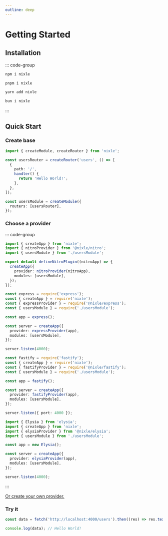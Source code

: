 ```yaml
---
outline: deep
---
```


# Getting Started

## Installation

::: code-group

```sh [npm]
npm i nixle
```

```sh [pnpm]
pnpm i nixle
```

```sh [yarn]
yarn add nixle
```

```sh [bun]
bun i nixle
```

:::

## Quick Start

### Create base

```ts
import { createModule, createRouter } from 'nixle';

const usersRouter = createRouter('users', () => [
  {
    path: '/',
    handler() {
      return 'Hello World!';
    },
  },
]);

const usersModule = createModule({
  routers: [usersRouter],
});
```

### Choose a provider

::: code-group

```ts [Nuxt]
import { createApp } from 'nixle';
import { nitroProvider } from '@nixle/nitro';
import { usersModule } from './usersModule';

export default defineNitroPlugin((nitroApp) => {
  createApp({
    provider: nitroProvider(nitroApp),
    modules: [usersModule],
  });
});
```

```ts [Express]
const express = require('express');
const { createApp } = require('nixle');
const { expressProvider } = require('@nixle/express');
const { usersModule } = require('./usersModule');

const app = express();

const server = createApp({
  provider: expressProvider(app),
  modules: [usersModule],
});

server.listen(4000);
```

```ts [Fastify]
const fastify = require('fastify');
const { createApp } = require('nixle');
const { fastifyProvider } = require('@nixle/fastify');
const { usersModule } = require('./usersModule');

const app = fastify();

const server = createApp({
  provider: fastifyProvider(app),
  modules: [usersModule],
});

server.listen({ port: 4000 });
```

```ts [Elysia]
import { Elysia } from 'elysia';
import { createApp } from 'nixle';
import { elysiaProvider } from '@nixle/elysia';
import { usersModule } from './usersModule';

const app = new Elysia();

const server = createApp({
  provider: elysiaProvider(app),
  modules: [usersModule],
});

server.listen(4000);
```

:::

[Or create your own provider.](/providers/custom)

### Try it

```ts
const data = fetch('http://localhost:4000/users').then((res) => res.text());

console.log(data); // Hello World!
```
